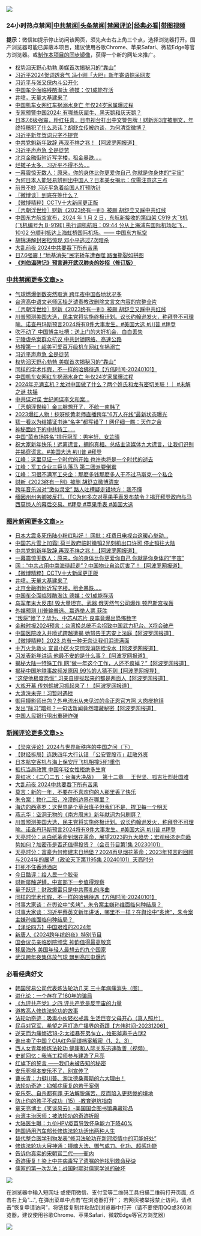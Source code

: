 ![](https://raw.githubusercontent.com/jsvpn/jsproxy/dev/64photo/fqnews-qr.jpg)

<div id="tt">
<h3>24小时热点禁闻|<a href="#%E4%B8%AD%E5%85%B1%E7%A6%81%E9%97%BB%E6%9B%B4%E5%A4%9A%E6%96%87%E7%AB%A0">中共禁闻</a>|<a href="#%E5%9B%BE%E7%89%87%E6%96%B0%E9%97%BB%E6%9B%B4%E5%A4%9A%E6%96%87%E7%AB%A0">头条禁闻</a>|<a href="#%E6%96%B0%E9%97%BB%E8%AF%84%E8%AE%BA%E6%9B%B4%E5%A4%9A%E6%96%87%E7%AB%A0">禁闻评论|<a href="#%E5%BF%85%E7%9C%8B%E7%BB%8F%E5%85%B8%E5%A5%BD%E6%96%87">经典必看</a>|<a href="https://fan1.xyz/3" target="_blank">带图视频</a></h3>
<div><b>提示：</b>微信如提示停止访问该网页，须先点击右上角三个点，选择浏览器打开。国产浏览器可能已屏蔽本项目，建议使用谷歌Chrome、苹果Safari、微软Edge等官方浏览器。或<a href="%E5%88%B6%E4%BD%9Cgit%E7%A6%81%E9%97%BB%E9%95%9C%E5%83%8F.md">制作本项目的同步镜像</a>，获得一个新的网址来推广。</div>
<ul>

<li><a href="/cbnews/20240102/1982049.md">权势滔天野心勃勃 美媒首次揭秘习的“靠山”</a></li>
<li><a href="/baitai/20240101/1981918.md">习近平2024贺词透衰气 冯小刚「大胆」新年寄语惊呆网友</a></li>
<li><a href="/ccpdope/20240102/1982190.md">习近平与张又侠内斗公开化</a></li>
<li><a href="/topimagenews/20240102/1981973.md">中国车企面临残酷淘汰 德媒：仅1成能存活</a></li>
<li><a href="/topimagenews/20240102/1982115.md">井喷，天量大基建来了</a></li>
<li><a href="/cbnews/20240102/1981974.md">中国机车女网红车祸溺水身亡 年仅24岁家属曝过程</a></li>
<li><a href="/headline/20240102/1982015.md">专家预警中国2024: 有哪些灰犀牛、黑天鹅和灰天鹅？</a></li>
<li><a href="/sohnews/20240102/1982041.md">日本7.6级强震，粉红狂喜，日电视台打出中文警告牌！财新网3度被删文，年终特稿犯了什么忌讳？胡舒立传被约谈，为何清空微博？</a></li>
<li><a href="/headline/20240102/1982048.md">习近平新年贺词只字不提党</a></li>
<li><a href="/topimagenews/20240102/1982243.md">中共党魁新年致辞 再现不祥之兆！【阿波罗网报道】</a></li>
<li><a href="/cbnews/20240102/1982050.md">习近平声声急 全是徒劳</a></li>
<li><a href="/topimagenews/20240102/1982095.md">北京金融街附近写字楼，租金暴跌…..</a></li>
<li><a href="/cnnews/20240102/1982147.md">烂摊子太多，习近平不得不怂….</a></li>
<li><a href="/topimagenews/20240102/1982180.md">一幕震惊无数人：原来，你的身体比你更爱你自己 你就是你身体的“宇宙”</a></li>
<li><a href="/funmedia/20240102/1982102.md">为何日本人能轻易辨别出中国人？日本美女揭示：仅需注意这三点</a></li>
<li><a href="/cnnews/20240102/1982273.md">前景不妙 习近平急着给国人打预防针</a></li>
<li><a href="/ssgc/20240102/1982071.md">〖微博谈〗到底在等什么？</a></li>
<li><a href="/topimagenews/20240102/1982164.md">【微博精粹】CCTV十大新闻更正版</a></li>
<li><a href="/cbnews/20240102/1982203.md">〖兲朝浮世绘〗财新《2023终有一别》被删 胡舒立又踩中共红线</a></li>
<li><a href="/itnews/20240102/1982276.md">中国东方航空宣布，2024 年 1 月 2 日，东航新接收的第四架 C919 大飞机 (飞机编号为 B-919E) 执行调机航班：09:44 分从上海浦东国际机场起飞，10:02 分顺利抵达上海虹桥国际机场。—— 中国东方航空</a></li>
<li><a href="/cnnews/20240102/1982215.md">胡锦涛解封密档惊现 邓小平逃过7次暗杀</a></li>
<li><a href="/comments/20240102/1982197.md">大乱前夜 2024中共要吞下所有苦果</a></li>
<li><a href="/cnnews/20240102/1981997.md">日7.6强震！“地基消失”民宅轿车遭吞噬 路面撕裂如拼图</a></li>
<li><b><a href="/comments/20200207/1272816.md" target="_blank">《刘伯温碑记》预言避开武汉肺炎的妙招（修订版）</a></b></li>
</ul>
</div>

<div class="catlist">
<h3><a href="/cbnews/" target="_blank">中共禁闻</a><span><a href="/cbnews/" target="_blank" rel="nofollow">更多文章>></a></span></h3>
<ul>
<li><a href="/cbnews/20240102/1982261.md" target="_blank">气球燃爆倒数突然取消 跨年夜中国各地状况多</a></li>
<li><a href="/cbnews/20240102/1981840.md" target="_blank">台湾高中语文老师区桂芝谴责教改删除文言文内容的完整全片</a></li>
<li><a href="/cbnews/20240102/1982203.md" target="_blank">〖兲朝浮世绘〗财新《2023终有一别》被删 胡舒立又踩中共红线</a></li>
<li><a href="/comments/20240102/1982129.md" target="_blank">川普预测美国大选，民主党将实施终极计划。议长约翰逊发火，称拜登不可理喻。诺查丹玛斯预言2024将有8件大事发生。#美国大选 #川普 #拜登</a></li>
<li><a href="/cbnews/20240102/1982128.md" target="_blank">吹不动了 中国博主吐槽：送上门的大好机会，白白丢失</a></li>
<li><a href="/cbnews/20240102/1982127.md" target="_blank">宁陵虐杀案群众抗议 中共封锁网络、高速公路</a></li>
<li><a href="/cbnews/20240102/1982096.md" target="_blank">热搜第一！超美可爱百万级机车网红车祸溺亡</a></li>
<li><a href="/cbnews/20240102/1982050.md" target="_blank">习近平声声急 全是徒劳</a></li>
<li><a href="/cbnews/20240102/1982049.md" target="_blank">权势滔天野心勃勃 美媒首次揭秘习的“靠山”</a></li>
<li><a href="/comments/20240102/1982046.md" target="_blank">同样的学术作假，不一样的哈佛待遇【方伟时间-20240101】</a></li>
<li><a href="/cbnews/20240102/1981974.md" target="_blank">中国机车女网红车祸溺水身亡 年仅24岁家属曝过程</a></li>
<li><a href="/comments/20240101/1981901.md" target="_blank">2024年充满玄机？龙对中国做了什么？两个姓氏和龙有密切关联！｜ #未解之谜 扶摇</a></li>
<li><a href="/cbnews/20240101/1981808.md" target="_blank">中共谍对谍 世纪间谍李文和案&#8230;</a></li>
<li><a href="/cbnews/20240101/1981799.md" target="_blank">〖兲朝浮世绘〗金三胖想开了，不统一南韩了</a></li>
<li><a href="/cbnews/20240101/1981763.md" target="_blank">2023爆红人物！挖呀挖黄老师直播跨年“6万人在线”最新状态曝光</a></li>
<li><a href="/cbnews/20240101/1981762.md" target="_blank">猛一看以为结婚证书连“名字”都写错了！网仔细一瞧：天作之合</a></li>
<li><a href="/cbnews/20240101/1981729.md" target="_blank">神秘面纱下的中共特工&#8230;..</a></li>
<li><a href="/cbnews/20240101/1981728.md" target="_blank">中国“菜市场姓名”排行冠军：男宇轩、女芷晴</a></li>
<li><a href="/comments/20240101/1981726.md" target="_blank">祝大家新年快乐！远离谎言，拥抱真相。总结主流媒体九大谎言，让我们识别并揭穿谎言。#美国大选 #川普 #拜登</a></li>
<li><a href="/cbnews/20240101/1981702.md" target="_blank">江峰：这里见证一个时代的开始 也许也将是一个时代的逝去</a></li>
<li><a href="/cbnews/20240101/1981701.md" target="_blank">江峰：军工企业三巨头落马 第二团派要倒霉</a></li>
<li><a href="/cbnews/20240101/1981681.md" target="_blank">江峰：习很不满军工央企：那麽多钱那麽多人干不过马斯克一个私企</a></li>
<li><a href="/cbnews/20231231/1981604.md" target="_blank">财新《2023终有一别》被删 胡舒立微博清空</a></li>
<li><a href="/cbnews/20231231/1981502.md" target="_blank">跨年音乐派对“激似灵堂” 路人吐槽疑走错地方：我不懂</a></li>
<li><a href="/comments/20231231/1981475.md" target="_blank">缅因州州务卿被反打。ITC为何多次对苹果手表发布禁令？揭开拜登政府与马西莫惊人的幕后交易。#拜登 #苹果手表 #美国大选</a></li>

</ul>
</div>
<div class="catlist">
<h3><a href="/topimagenews/" target="_blank">图片新闻</a><span><a href="/topimagenews/" target="_blank" rel="nofollow">更多文章>></a></span></h3>
<ul>
<li><a href="/topimagenews/20240102/1982304.md" target="_blank">日本大震多死伤陆小粉红叫好！ 网批：枉费日电视台这暖心举动…</a></li>
<li><a href="/topimagenews/20240102/1982303.md" target="_blank">中国芯片雪上加霜! 荷兰政府临时撤销2光刻机出口许可 停止销往大陆</a></li>
<li><a href="/topimagenews/20240102/1982243.md" target="_blank">中共党魁新年致辞 再现不祥之兆！【阿波罗网报道】</a></li>
<li><a href="/topimagenews/20240102/1982180.md" target="_blank">一幕震惊无数人：原来，你的身体比你更爱你自己 你就是你身体的“宇宙”</a></li>
<li><a href="/topimagenews/20240102/1982179.md" target="_blank">网：“中共占用中南海待赶走”？中国物业自治厉害了！【阿波罗网报道】</a></li>
<li><a href="/topimagenews/20240102/1982164.md" target="_blank">【微博精粹】CCTV十大新闻更正版</a></li>
<li><a href="/topimagenews/20240102/1982115.md" target="_blank">井喷，天量大基建来了</a></li>
<li><a href="/topimagenews/20240102/1982095.md" target="_blank">北京金融街附近写字楼，租金暴跌…..</a></li>
<li><a href="/topimagenews/20240102/1981973.md" target="_blank">中国车企面临残酷淘汰 德媒：仅1成能存活</a></li>
<li><a href="/topimagenews/20240101/1981858.md" target="_blank">乌军年末大反击! 毁大量坦克、武器 俄天然气公司爆炸 顿巴斯宫挨轰</a></li>
<li><a href="/topimagenews/20240101/1981819.md" target="_blank">外媒预测 川普输普选、赢选举人票 获胜</a></li>
<li><a href="/topimagenews/20240101/1981818.md" target="_blank">“叛将”惨了？华为、中芯AI芯片 良率竟爆出恐怖数字</a></li>
<li><a href="/topimagenews/20240101/1981817.md" target="_blank">金融时报2024预言：台湾换总统不会招致中国武力犯台、X将会破产</a></li>
<li><a href="/topimagenews/20240101/1981779.md" target="_blank">中国医院收入井喷式跨越遭揭 她怒告王志安上法庭【阿波罗网报道】</a></li>
<li><a href="/topimagenews/20240101/1981778.md" target="_blank">【微博精粹】2023 总有一种无奈让我们泪流满面</a></li>
<li><a href="/topimagenews/20240101/1981770.md" target="_blank">十万火急救火 宜昌小区火灾惊现消防栓没水【阿波罗网报道】</a></li>
<li><a href="/topimagenews/20240101/1981769.md" target="_blank">习发表新年讲话 他最不安的是什么事？【阿波罗网报道】</a></li>
<li><a href="/topimagenews/20240101/1981761.md" target="_blank">揭秘大陆一特殊工作 网&#8221;做一年这个工作，人还不疯掉？&#8221;【阿波罗网报道】</a></li>
<li><a href="/topimagenews/20240101/1981760.md" target="_blank">揭秘中国地铁事故频发原因 99%的人猜不到【阿波罗网报导】</a></li>
<li><a href="/topimagenews/20240101/1981749.md" target="_blank">“这使他极度恐慌” 习亲自提拔起来的都是两面人【阿波罗网报道】</a></li>
<li><a href="/topimagenews/20240101/1981696.md" target="_blank">大戏开幕 传刘鹤被习抓起来了！【阿波罗网报道】</a></li>
<li><a href="/topimagenews/20240101/1981683.md" target="_blank">大清洗未完！习暂时遇挫</a></li>
<li><a href="/topimagenews/20240101/1981668.md" target="_blank">御用摄影师出包？外电流出从未见过的金正恩官方照 大肉疣抢镜</a></li>
<li><a href="/topimagenews/20240101/1981606.md" target="_blank">发出“除习”暗号？一句话新闻竟然暗藏秘密【阿波罗网报道】</a></li>
<li><a href="/topimagenews/20231231/1981534.md" target="_blank">中国人民银行甩出重磅炸弹</a></li>

</ul>
</div>
<div class="catlist">
<h3><a href="/comments/" target="_blank">新闻评论</a><span><a href="/comments/" target="_blank" rel="nofollow">更多文章>></a></span></h3>
<ul>
<li><a href="/comments/20240102/1982363.md" target="_blank">【梁京评论】2024与世界新秩序的中国之问（下）</a></li>
<li><a href="/comments/20240102/1982341.md" target="_blank">【财经拆局】连跌四年大行认错 「公安管股市」赶散外资</a></li>
<li><a href="/comments/20240102/1982336.md" target="_blank">日本航空客机与海上保安厅飞机相撞5死1重伤</a></li>
<li><a href="/comments/20240102/1982335.md" target="_blank">抵抗当局政策 中国年轻女性拒绝多生育</a></li>
<li><a href="/comments/20240102/1982311.md" target="_blank">袁红冰：《二〇二五：台海大决战》    第十二章     王世坚、呱吉壮烈赴国难</a></li>
<li><a href="/comments/20240102/1982197.md" target="_blank">大乱前夜 2024中共要吞下所有苦果</a></li>
<li><a href="/comments/20240102/1982182.md" target="_blank">莫言：新的一年，不要在不喜欢你的人那里丢了快乐</a></li>
<li><a href="/comments/20240102/1982168.md" target="_blank">朱令案：物化二班，冷漠的边界在哪里？</a></li>
<li><a href="/comments/20240102/1982167.md" target="_blank">海边的西塞罗：这世界是个草台班子但我们不是，捍卫每一个明天</a></li>
<li><a href="/comments/20240102/1982166.md" target="_blank">燕志华：空洞无物的《南方周末》新年献词为何刷屏？</a></li>
<li><a href="/comments/20240102/1982129.md" target="_blank">川普预测美国大选，民主党将实施终极计划。议长约翰逊发火，称拜登不可理喻。诺查丹玛斯预言2024将有8件大事发生。#美国大选 #川普 #拜登</a></li>
<li><a href="/comments/20240102/1982125.md" target="_blank">天亮时分：从白纸革命到烟花革命，展望2023的九大趋势；宏观经济走向趋势如何？加密币是否还值得投资？（会员节目第1集 20230101）</a></li>
<li><a href="/comments/20240102/1982124.md" target="_blank">天亮时分：富豪为何修建末日地堡？2024再见烟花革命；2023年预言的回顾与2024年的展望（政论天下第1195集 20240101）天亮时分</a></li>
<li><a href="/comments/20240102/1982108.md" target="_blank">打死不住香港酒店</a></li>
<li><a href="/comments/20240102/1982107.md" target="_blank">今日酷评：给人民一个胶带</a></li>
<li><a href="/comments/20240102/1982106.md" target="_blank">财新屡触逆鳞，中宣部下一步值得观察</a></li>
<li><a href="/comments/20240102/1982105.md" target="_blank">量子跃迁：财政爆雷只是中共葬礼的序曲</a></li>
<li><a href="/comments/20240102/1982046.md" target="_blank">同样的学术作假，不一样的哈佛待遇【方伟时间-20240101】</a></li>
<li><a href="/comments/20240102/1981957.md" target="_blank">时事大家谈：在舆论中“炙烤”，朱令案主嫌孙维面临何种结局？&#160;</a></li>
<li><a href="/comments/20240101/1981917.md" target="_blank">时事大家谈：习近平蔡英文新年讲话，哪里不一样？在舆论中“炙烤”，朱令案主嫌孙维面临何种结局？&#160;</a></li>
<li><a href="/comments/20240101/1981913.md" target="_blank">【泽论四方】中国艰难的2024年</a></li>
<li><a href="/comments/20240101/1981912.md" target="_blank">新唐人《2024跨年缤纷夜》特别节目</a></li>
<li><a href="/comments/20240101/1981910.md" target="_blank">国会议员亲临剧院颁奖 神韵值得最高敬意</a></li>
<li><a href="/comments/20240101/1981909.md" target="_blank">移居海外 美国年轻人最想去的九个国家</a></li>
<li><a href="/comments/20240101/1981908.md" target="_blank">武汉跨年夜集体放气球 飘到高压电爆炸</a></li>

</ul>
</div>

<div class="catlist">
<h3>必看经典好文</h3>
<ul>
<li><a href="/comments/20230427/1875415.md" target="_blank">韩国贸易公司代表炼法轮功几天 三十年病痛消失（图）</a></li>
<li><a href="/comments/20200907/1392278.md" target="_blank">进化论：一个存在了160年的骗局</a></li>
<li><a href="/bookonline/20131116/201053.md" target="_blank">《九评共产党》之四 评共产党是反宇宙的力量</a></li>
<li><a href="/comments/20200805/1375080.md" target="_blank">道教高人修炼法轮功的故事</a></li>
<li><a href="/comments/20220506/1729215.md" target="_blank">法轮功奇迹：吸毒小伙轻松戒毒 生活巨变父母开心（真人照片）</a></li>
<li><a href="/comments/20231207/1970628.md" target="_blank">民兵对官军，希望之声打造广播界的奇蹟【方伟时间-20231206】</a></li>
<li><a href="/tculture/20190304/1091070.md" target="_blank">逆天而为痛悔迟18-2:太祖暴死弟乍立，烛影斧声千古谜2</a></li>
<li><a href="/comments/20230715/1908335.md" target="_blank">谁出卖了中国？CIA红色间谍档案解密（1、2、3）</a></li>
<li><a href="/comments/20220520/1735217.md" target="_blank">西人女青年修炼法轮功 健康和人际关系迅速改善（视频）</a></li>
<li><a href="/aomi/history/20141104/323033.md" target="_blank">史前回忆：我当工程师参与建造了月亮</a></li>
<li><a href="/comments/20221219/1825441.md" target="_blank">红旗下的誓言 ——我们未被告知的秘密</a></li>
<li><a href="/topimagenews/20180608/954788.md" target="_blank">安乐死根本安乐不了，别宣传了</a></li>
<li><a href="/comments/20230601/1891432.md" target="_blank">曹长青：力挺川普、淘汰德桑蒂斯的六大理由！</a></li>
<li><a href="/cbnews/20220708/1755180.md" target="_blank">法轮功奇迹：抑郁症康复的若干案例</a></li>
<li><a href="/topimagenews/20180409/925880.md" target="_blank">安乐死、自杀都有罪 无法解脱痛苦，反而陷入更悲惨的境地</a></li>
<li><a href="/comments/20231003/1941700.md" target="_blank">防止你的孩子不成功（15）-教育避坑指南</a></li>
<li><a href="/comments/20220925/1789151.md" target="_blank">章天亮博士《笑谈风云》-美国国会图书馆典藏珍品</a></li>
<li><a href="/comments/20200801/1373219.md" target="_blank">台湾主治医师：被法轮功的奇迹折服</a></li>
<li><a href="/comments/20231220/1976789.md" target="_blank">大陆医生曝：九价HPV疫苗导致怀孕能力下降40%</a></li>
<li><a href="/cbnews/20220922/1787482.md" target="_blank">韩国通用汽车部长修炼法轮功活出两种人生</a></li>
<li><a href="/comments/20210720/1518906.md" target="_blank">替代整合医学刊物发表“修习法轮功在新冠疫情中的可能好处”</a></li>
<li><a href="/comments/20191203/1234383.md" target="_blank">修炼法轮功大展神通：摄魂大法、御气成刀、化功、超感功能</a></li>
<li><a href="/lifebaike/20221107/1807601.md" target="_blank">告诉你真实的宋朝官二代——衙内</a></li>
<li><a href="/topimagenews/20210131/1478453.md" target="_blank">奇迹康复！染上中共病毒写了遗嘱的他找到救命秘诀</a></li>
<li><a href="/comments/20191110/1037275.md" target="_blank">儒家的第一次乱法：战国时期对儒家学说的破坏</a></li>

</ul>
</div>

![](https://raw.githubusercontent.com/jsvpn/jsproxy/dev/64photo/fqnews-qr.jpg)

在浏览器中输入短网址 或使用微信、支付宝等二维码工具扫描二维码打开页面, 点击右上角"...", 在弹出菜单中点击“在浏览器打开”； 若网页被举报禁止访问，请点击“恢复申请访问”，将链接复制并粘贴到浏览器中打开（请不要使用QQ或360浏览器，建议使用谷歌Chrome、苹果Safari、微软Edge等官方浏览器）

![](https://raw.githubusercontent.com/jsvpn/jsproxy/dev/64photo/wx.jpg)